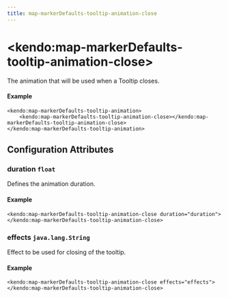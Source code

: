 ```yaml
---
title: map-markerDefaults-tooltip-animation-close
---
```


# \<kendo:map-markerDefaults-tooltip-animation-close\>

The animation that will be used when a Tooltip closes.

#### Example
    <kendo:map-markerDefaults-tooltip-animation>
        <kendo:map-markerDefaults-tooltip-animation-close></kendo:map-markerDefaults-tooltip-animation-close>
    </kendo:map-markerDefaults-tooltip-animation>

## Configuration Attributes

### duration `float`

Defines the animation duration.

#### Example
    <kendo:map-markerDefaults-tooltip-animation-close duration="duration">
    </kendo:map-markerDefaults-tooltip-animation-close>

### effects `java.lang.String`

Effect to be used for closing of the tooltip.

#### Example
    <kendo:map-markerDefaults-tooltip-animation-close effects="effects">
    </kendo:map-markerDefaults-tooltip-animation-close>

